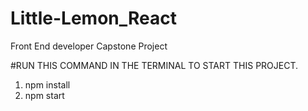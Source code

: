 # Little-Lemon_React
Front End developer Capstone Project

#RUN THIS COMMAND IN THE TERMINAL TO START THIS PROJECT.
1) npm install
2) npm start
